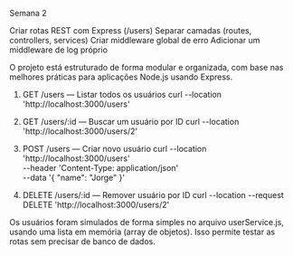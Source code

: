 Semana 2

Criar rotas REST com Express (/users)
Separar camadas (routes, controllers, services)
Criar middleware global de erro
Adicionar um middleware de log próprio

O projeto está estruturado de forma modular e organizada, com base nas melhores práticas para aplicações Node.js usando Express.

1. GET /users — Listar todos os usuários
curl --location 'http://localhost:3000/users'

2. GET /users/:id — Buscar um usuário por ID
curl --location 'http://localhost:3000/users/2'

3. POST /users — Criar novo usuário
curl --location 'http://localhost:3000/users' \
--header 'Content-Type: application/json' \
--data '{
  "name": "Jorge"
}'

4. DELETE /users/:id — Remover usuário por ID
curl --location --request DELETE 'http://localhost:3000/users/2'


Os usuários foram simulados de forma simples no arquivo userService.js, usando uma lista em memória (array de objetos). Isso permite testar as rotas sem precisar de banco de dados.